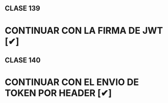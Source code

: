 ## CLASE 139

# CONTINUAR CON LA FIRMA DE JWT [✔]

## CLASE 140

# CONTINUAR CON EL ENVIO DE TOKEN POR HEADER [✔]
